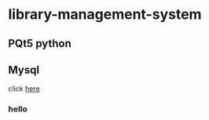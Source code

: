 # library-management-system
## PQt5 python
## Mysql
click [here](https://drive.google.com/folderview?id=1r3LMV_FY9UnPcYjwQ6iWaI7snpm2ZKm9)
### hello
